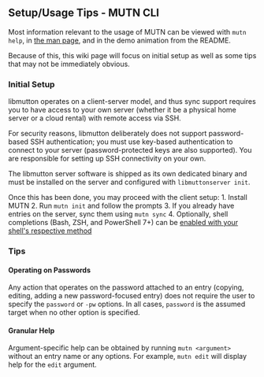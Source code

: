 ## Setup/Usage Tips - MUTN CLI
Most information relevant to the usage of MUTN can be viewed with `mutn help`, in [the man page](https://raw.githubusercontent.com/rwinkhart/MUTN/main/docs/man), and in the demo animation from the README.

Because of this, this wiki page will focus on initial setup as well as some tips that may not be immediately obvious.

### Initial Setup
libmutton operates on a client-server model, and thus sync support requires you to have access to your own server (whether it be a physical home server or a cloud rental) with remote access via SSH.

For security reasons, libmutton deliberately does not support password-based SSH authentication; you must use key-based authentication to connect to your server (password-protected keys are also supported). You are responsible for setting up SSH connectivity on your own.

The libmutton server software is shipped as its own dedicated binary and must be installed on the server and configured with `libmuttonserver init`.

Once this has been done, you may proceed with the client setup:
    1. Install MUTN
    2. Run `mutn init` and follow the prompts
    3. If you already have entries on the server, sync them using `mutn sync`
    4. Optionally, shell completions (Bash, ZSH, and PowerShell 7+) can be [enabled with your shell's respective method](https://github.com/rwinkhart/MUTN/blob/main/wiki/MUTN/completions.md)

### Tips
#### Operating on Passwords
Any action that operates on the password attached to an entry (copying, editing, adding a new password-focused entry) does not require the user to specify the `password` or `-pw` options. In all cases, `password` is the assumed target when no other option is specified.

#### Granular Help
Argument-specific help can be obtained by running `mutn <argument>` without an entry name or any options. For example, `mutn edit` will display help for the `edit` argument.
